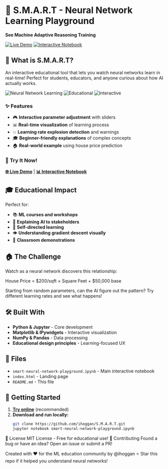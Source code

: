 # 🧠 S.M.A.R.T - Neural Network Learning Playground

**See Machine Adaptive Reasoning Training**

[![Live Demo](https://img.shields.io/badge/🎮_Live_Demo-Try_Now-blue?style=for-the-badge)](https://ihoggan.github.io/S.M.A.R.T)
[![Interactive Notebook](https://img.shields.io/badge/📊_Interactive-NBViewer-orange?style=for-the-badge)](https://nbviewer.jupyter.org/github/ihoggan/S.M.A.R.T/blob/main/smart-neural-network-playground.ipynb)

## 🎯 What is S.M.A.R.T?

An interactive educational tool that lets you watch neural networks learn in real-time! Perfect for students, educators, and anyone curious about how AI actually works.

![Neural Network Learning](https://img.shields.io/badge/🧠-Neural_Networks-purple)
![Educational](https://img.shields.io/badge/🎓-Educational-green)
![Interactive](https://img.shields.io/badge/🎮-Interactive-blue)

### ✨ Features
- 🎮 **Interactive parameter adjustment** with sliders
- 📊 **Real-time visualization** of learning process
- 💥 **Learning rate explosion detection** and warnings
- 🎓 **Beginner-friendly explanations** of complex concepts
- 🏠 **Real-world example** using house price prediction

### 🚀 Try It Now!

**[🌐 Live Demo](https://ihoggan.github.io/S.M.A.R.T)** | **[📊 Interactive Notebook](https://nbviewer.jupyter.org/github/ihoggan/S.M.A.R.T/blob/main/smart-neural-network-playground.ipynb)**

## 🎓 Educational Impact

Perfect for:
- 📚 **ML courses and workshops**
- 💼 **Explaining AI to stakeholders**  
- 🎯 **Self-directed learning**
- 👁️ **Understanding gradient descent visually**
- 🏫 **Classroom demonstrations**

## 🏠 The Challenge

Watch as a neural network discovers this relationship:

House Price = $200/sqft × Square Feet + $50,000 base

Starting from random parameters, can the AI figure out the pattern? Try different learning rates and see what happens!

## 🛠️ Built With
- **Python & Jupyter** - Core development
- **Matplotlib & IPywidgets** - Interactive visualization  
- **NumPy & Pandas** - Data processing
- **Educational design principles** - Learning-focused UX

## 📁 Files
- `smart-neural-network-playground.ipynb` - Main interactive notebook
- `index.html` - Landing page
- `README.md` - This file

## 🚀 Getting Started

1. **[Try online](https://nbviewer.jupyter.org/github/ihoggan/S.M.A.R.T/blob/main/smart-neural-network-playground.ipynb)** (recommended)
2. **Download and run locally:**
   ```bash
   git clone https://github.com/ihoggan/S.M.A.R.T.git
   jupyter notebook smart-neural-network-playground.ipynb

📄 License
MIT License - Free for educational use!
🤝 Contributing
Found a bug or have an idea? Open an issue or submit a PR!

Created with ❤️ for the ML education community by @ihoggan
⭐ Star this repo if it helped you understand neural networks!


